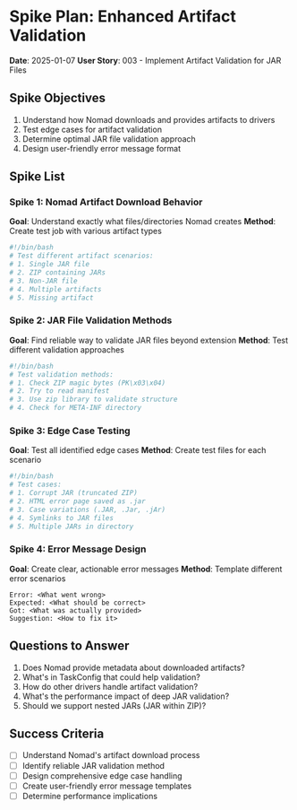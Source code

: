 # Spike Plan: Enhanced Artifact Validation

**Date**: 2025-01-07
**User Story**: 003 - Implement Artifact Validation for JAR Files

## Spike Objectives

1. Understand how Nomad downloads and provides artifacts to drivers
2. Test edge cases for artifact validation
3. Determine optimal JAR file validation approach
4. Design user-friendly error message format

## Spike List

### Spike 1: Nomad Artifact Download Behavior
**Goal**: Understand exactly what files/directories Nomad creates
**Method**: Create test job with various artifact types
```bash
#!/bin/bash
# Test different artifact scenarios:
# 1. Single JAR file
# 2. ZIP containing JARs
# 3. Non-JAR file
# 4. Multiple artifacts
# 5. Missing artifact
```

### Spike 2: JAR File Validation Methods
**Goal**: Find reliable way to validate JAR files beyond extension
**Method**: Test different validation approaches
```bash
#!/bin/bash
# Test validation methods:
# 1. Check ZIP magic bytes (PK\x03\x04)
# 2. Try to read manifest
# 3. Use zip library to validate structure
# 4. Check for META-INF directory
```

### Spike 3: Edge Case Testing
**Goal**: Test all identified edge cases
**Method**: Create test files for each scenario
```bash
#!/bin/bash
# Test cases:
# 1. Corrupt JAR (truncated ZIP)
# 2. HTML error page saved as .jar
# 3. Case variations (.JAR, .Jar, .jAr)
# 4. Symlinks to JAR files
# 5. Multiple JARs in directory
```

### Spike 4: Error Message Design
**Goal**: Create clear, actionable error messages
**Method**: Template different error scenarios
```
Error: <What went wrong>
Expected: <What should be correct>
Got: <What was actually provided>
Suggestion: <How to fix it>
```

## Questions to Answer

1. Does Nomad provide metadata about downloaded artifacts?
2. What's in TaskConfig that could help validation?
3. How do other drivers handle artifact validation?
4. What's the performance impact of deep JAR validation?
5. Should we support nested JARs (JAR within ZIP)?

## Success Criteria

- [ ] Understand Nomad's artifact download process
- [ ] Identify reliable JAR validation method
- [ ] Design comprehensive edge case handling
- [ ] Create user-friendly error message templates
- [ ] Determine performance implications